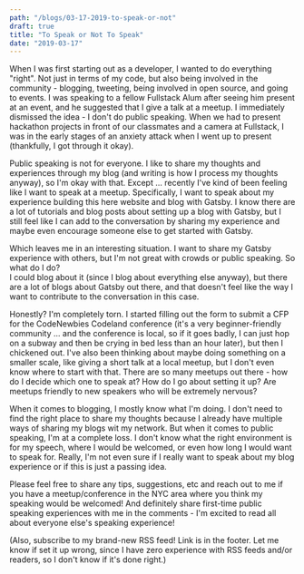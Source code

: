 ```yaml
---
path: "/blogs/03-17-2019-to-speak-or-not"
draft: true
title: "To Speak or Not To Speak"
date: "2019-03-17"
---
```


When I was first starting out as a developer, I wanted to do everything "right". Not just in terms of my code, but also being involved in the community - blogging, tweeting, being involved in open source, and going to events. I was speaking to a fellow Fullstack Alum after seeing him present at an event, and he suggested that I give a talk at a meetup. I immediately dismissed the idea - I don't do public speaking. When we had to present hackathon projects in front of our classmates and a camera at Fullstack, I was in the early stages of an anxiety attack when I went up to present (thankfully, I got through it okay).

Public speaking is not for everyone. I like to share my thoughts and experiences through my blog (and writing is how I process my thoughts anyway), so I'm okay with that. Except ... recently I've kind of been feeling like I want to speak at a meetup. Specifically, I want to speak about my experience building this here website and blog with Gatsby. I know there are a lot of tutorials and blog posts about setting up a blog with Gatsby, but I still feel like I can add to the conversation by sharing my experience and maybe even encourage someone else to get started with Gatsby.

Which leaves me in an interesting situation. I want to share my Gatsby experience with others, but I'm not great with crowds or public speaking. So what do I do?  
I could blog about it (since I blog about everything else anyway), but there are a lot of blogs about Gatsby out there, and that doesn't feel like the way I want to contribute to the conversation in this case. 

Honestly? I'm completely torn. I started filling out the form to submit a CFP for the CodeNewbies Codeland conference (it's a very beginner-friendly community ... and the conference is local, so if it goes badly, I can just hop on a subway and then be crying in bed less than an hour later), but then I chickened out.
I've also been thinking about maybe doing something on a smaller scale, like giving a short talk at a local meetup, but I don't even know where to start with that. There are so many meetups out there - how do I decide which one to speak at? How do I go about setting it up? Are meetups friendly to new speakers who will be extremely nervous?

When it comes to blogging, I mostly know what I'm doing. I don't need to find the right place to share my thoughts because I already have multiple ways of sharing my blogs wit my network.
But when it comes to public speaking, I'm at a complete loss. I don't know what the right environment is for my speech, where I would be welcomed, or even how long I would want to speak for.
Really, I'm not even sure if I really want to speak about my blog experience or if this is just a passing idea.

Please feel free to share any tips, suggestions, etc and reach out to me if you have a meetup/conference in the NYC area where you think my speaking would be welcomed! And definitely share first-time public speaking experiences with me in the comments - I'm excited to read all about everyone else's speaking experience!

(Also, subscribe to my brand-new RSS feed! Link is in the footer. Let me know if set it up wrong, since I have zero experience with RSS feeds and/or readers, so I don't know if it's done right.)
